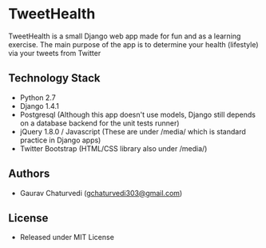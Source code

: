 TweetHealth
===========
TweetHealth is a small Django web app made for fun and as a learning exercise.  The main 
purpose of the app is to determine your health (lifestyle) via your tweets from Twitter

## Technology Stack
- Python 2.7
- Django 1.4.1
- Postgresql (Although this app doesn't use models, Django still depends on a database backend for the unit tests runner)
- jQuery 1.8.0 / Javascript (These are under /media/ which is standard practice in Django apps)
- Twitter Bootstrap (HTML/CSS library also under /media/)

## Authors
- Gaurav Chaturvedi (gchaturvedi303@gmail.com)

## License
- Released under MIT License

